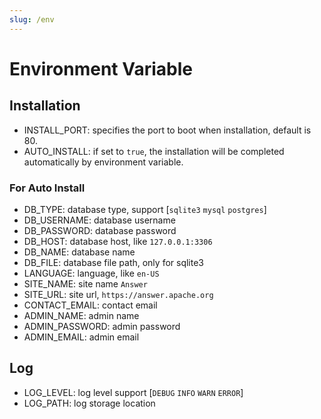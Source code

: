 ```yaml
---
slug: /env
---
```


# Environment Variable

## Installation

- INSTALL_PORT: specifies the port to boot when installation, default is 80.
- AUTO_INSTALL: if set to `true`, the installation will be completed automatically by environment variable.

### For Auto Install

- DB_TYPE: database type, support [`sqlite3`  `mysql`  `postgres`]
- DB_USERNAME: database username
- DB_PASSWORD: database password
- DB_HOST: database host, like `127.0.0.1:3306`
- DB_NAME: database name
- DB_FILE: database file path, only for sqlite3
- LANGUAGE: language, like `en-US`
- SITE_NAME: site name `Answer`
- SITE_URL: site url, `https://answer.apache.org`
- CONTACT_EMAIL:  contact email
- ADMIN_NAME:  admin name
- ADMIN_PASSWORD: admin password
- ADMIN_EMAIL: admin email

## Log

- LOG_LEVEL: log level support [`DEBUG`  `INFO`  `WARN`  `ERROR`]
- LOG_PATH: log storage location
